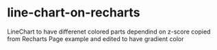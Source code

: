 # line-chart-on-recharts
LineChart to have differenet colored parts dependind on z-score
copied from Recharts Page example and edited to have gradient color